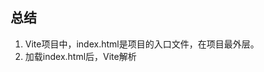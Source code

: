 ## 总结
1. Vite项目中，index.html是项目的入口文件，在项目最外层。
2. 加载index.html后，Vite解析<script type="module" src="xxx">指向的Javascript。
3. Vue3中是通过createApp函数创建一个应用实例。